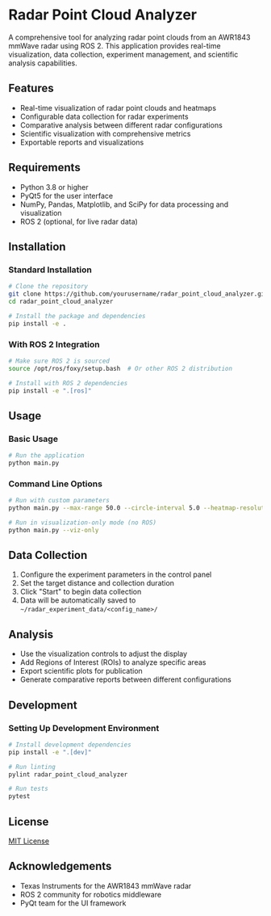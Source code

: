 # Radar Point Cloud Analyzer

A comprehensive tool for analyzing radar point clouds from an AWR1843 mmWave radar using ROS 2. This application provides real-time visualization, data collection, experiment management, and scientific analysis capabilities.

## Features

- Real-time visualization of radar point clouds and heatmaps
- Configurable data collection for radar experiments
- Comparative analysis between different radar configurations
- Scientific visualization with comprehensive metrics
- Exportable reports and visualizations

## Requirements

- Python 3.8 or higher
- PyQt5 for the user interface
- NumPy, Pandas, Matplotlib, and SciPy for data processing and visualization
- ROS 2 (optional, for live radar data)

## Installation

### Standard Installation

```bash
# Clone the repository
git clone https://github.com/yourusername/radar_point_cloud_analyzer.git
cd radar_point_cloud_analyzer

# Install the package and dependencies
pip install -e .
```

### With ROS 2 Integration

```bash
# Make sure ROS 2 is sourced
source /opt/ros/foxy/setup.bash  # Or other ROS 2 distribution

# Install with ROS 2 dependencies
pip install -e ".[ros]"
```

## Usage

### Basic Usage

```bash
# Run the application
python main.py
```

### Command Line Options

```bash
# Run with custom parameters
python main.py --max-range 50.0 --circle-interval 5.0 --heatmap-resolution 0.25

# Run in visualization-only mode (no ROS)
python main.py --viz-only
```

## Data Collection

1. Configure the experiment parameters in the control panel
2. Set the target distance and collection duration
3. Click "Start" to begin data collection
4. Data will be automatically saved to `~/radar_experiment_data/<config_name>/`

## Analysis

- Use the visualization controls to adjust the display
- Add Regions of Interest (ROIs) to analyze specific areas
- Export scientific plots for publication
- Generate comparative reports between different configurations

## Development

### Setting Up Development Environment

```bash
# Install development dependencies
pip install -e ".[dev]"

# Run linting
pylint radar_point_cloud_analyzer

# Run tests
pytest
```

## License

[MIT License](LICENSE)

## Acknowledgements

- Texas Instruments for the AWR1843 mmWave radar
- ROS 2 community for robotics middleware
- PyQt team for the UI framework 